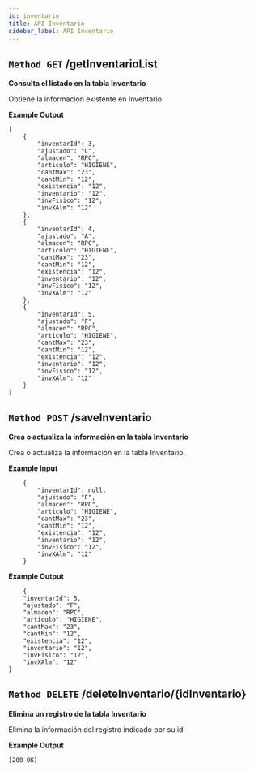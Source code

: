 ```yaml
---
id: inventario
title: API Inventario
sidebar_label: API Inventario
---
```


## `Method GET` /getInventarioList
**Consulta el listado en la tabla Inventario**

Obtiene la información existente en Inventario

**Example Output**


```
[
    {
        "inventarId": 3,
        "ajustado": "C",
        "almacen": "RPC",
        "articulo": "HIGIENE",
        "cantMax": "23",
        "cantMin": "12",
        "existencia": "12",
        "inventario": "12",
        "invFisico": "12",
        "invXAlm": "12"
    },
    {
        "inventarId": 4,
        "ajustado": "A",
        "almacen": "RPC",
        "articulo": "HIGIENE",
        "cantMax": "23",
        "cantMin": "12",
        "existencia": "12",
        "inventario": "12",
        "invFisico": "12",
        "invXAlm": "12"
    },
    {
        "inventarId": 5,
        "ajustado": "F",
        "almacen": "RPC",
        "articulo": "HIGIENE",
        "cantMax": "23",
        "cantMin": "12",
        "existencia": "12",
        "inventario": "12",
        "invFisico": "12",
        "invXAlm": "12"
    }
]

```

## `Method POST` /saveInventario
**Crea o actualiza la información en la tabla Inventario**

Crea o actualiza la información en la tabla Inventario.

**Example Input**

```	    
    {
        "inventarId": null,
        "ajustado": "F",
        "almacen": "RPC",
        "articulo": "HIGIENE",
        "cantMax": "23",
        "cantMin": "12",
        "existencia": "12",
        "inventario": "12",
        "invFisico": "12",
        "invXAlm": "12"
    }

```

**Example Output**

```
	{
    "inventarId": 5,
    "ajustado": "F",
    "almacen": "RPC",
    "articulo": "HIGIENE",
    "cantMax": "23",
    "cantMin": "12",
    "existencia": "12",
    "inventario": "12",
    "invFisico": "12",
    "invXAlm": "12"
}

```
## `Method DELETE` /deleteInventario/{idInventario}
**Elimina un registro de la tabla Inventario**

Elimina la información del registro indicado por su id

**Example Output**

```
[200 OK]
```
